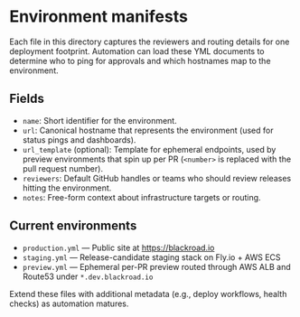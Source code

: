 # Environment manifests

Each file in this directory captures the reviewers and routing details for one deployment footprint. Automation can load these YML documents to determine who to ping for approvals and which hostnames map to the environment.

## Fields

- `name`: Short identifier for the environment.
- `url`: Canonical hostname that represents the environment (used for status pings and dashboards).
- `url_template` (optional): Template for ephemeral endpoints, used by preview environments that spin up per PR (`<number>` is replaced with the pull request number).
- `reviewers`: Default GitHub handles or teams who should review releases hitting the environment.
- `notes`: Free-form context about infrastructure targets or routing.

## Current environments

- `production.yml` — Public site at https://blackroad.io
- `staging.yml` — Release-candidate staging stack on Fly.io + AWS ECS
- `preview.yml` — Ephemeral per-PR preview routed through AWS ALB and Route53 under `*.dev.blackroad.io`

Extend these files with additional metadata (e.g., deploy workflows, health checks) as automation matures.
